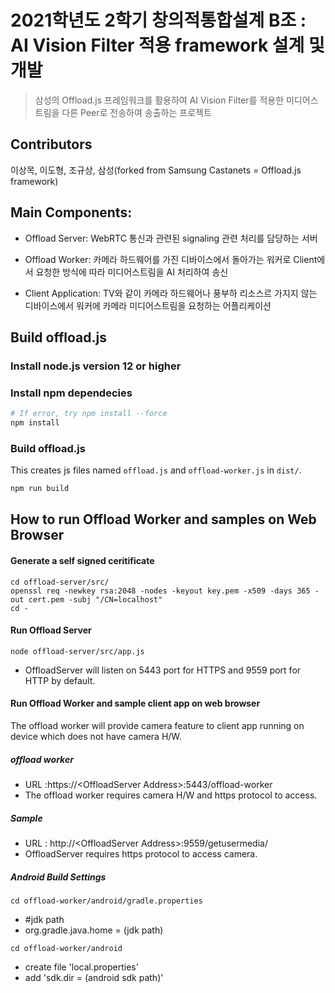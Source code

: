 # 2021학년도 2학기 창의적통합설계 B조 : AI Vision Filter 적용 framework 설계 및 개발

> 삼성의 Offload.js 프레임워크를 활용하여 AI Vision Filter를 적용한 미디어스트림을 다른 Peer로 전송하여 송출하는 프로젝트

## Contributors
이상목, 이도형, 조규상, 삼성(forked from Samsung Castanets = Offload.js framework)

## Main Components:

- Offload Server: WebRTC 통신과 관련된 signaling 관련 처리를 담당하는 서버

- Offload Worker: 카메라 하드웨어를 가진 디바이스에서 돌아가는 워커로 Client에서 요청한 방식에 따라 미디어스트림을 AI 처리하여 송신

- Client Application: TV와 같이 카메라 하드웨어나 풍부하 리소스르 가지지 않는 디바이스에서 워커에 카메라 미디어스트림을 요청하는 어플리케이션

## Build offload.js

### Install node.js version 12 or higher

### Install npm dependecies

```sh
# If error, try npm install --force
npm install 
```

### Build offload.js

This creates js files named `offload.js` and `offload-worker.js` in `dist/`.
```sh
npm run build
```

## How to run Offload Worker and samples on Web Browser

#### Generate a self signed ceritificate
```
cd offload-server/src/
openssl req -newkey rsa:2048 -nodes -keyout key.pem -x509 -days 365 -out cert.pem -subj "/CN=localhost"
cd -
```

#### Run Offload Server
```
node offload-server/src/app.js
```
* OffloadServer will listen on 5443 port for HTTPS and 9559 port for HTTP by default.

#### Run Offload Worker and sample client app on web browser

The offload worker will provide camera feature to client app running on device which does not have camera H/W.

##### offload worker

* URL :https://\<OffloadServer Address\>:5443/offload-worker
* The offload worker requires camera H/W and https protocol to access.

##### Sample

* URL : http://\<OffloadServer Address\>:9559/getusermedia/
* OffloadServer requires https protocol to access camera.

##### Android Build Settings
```
cd offload-worker/android/gradle.properties
```
* #jdk path
* org.gradle.java.home = (jdk path)

```
cd offload-worker/android
```
* create file 'local.properties'
* add 'sdk.dir = (android sdk path)'
